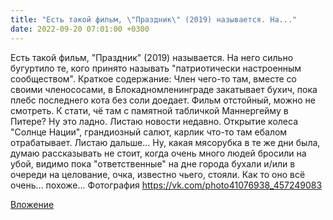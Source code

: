 ```yaml
---
title: "Есть такой фильм, \"Праздник\" (2019) называется. На..."
date: 2022-09-20 07:01:00 +0300
---
```


Есть такой фильм, "Праздник" (2019) называется. На него сильно бугуртило те, кого принято называть "патриотически настроенным сообществом".
Краткое содержание:
Член чего-то там, вместе со своими членососами, в Блокадномленинграде закатывает бухич, пока плебс последнего кота без соли доедает. Фильм отстойный, можно не смотреть. К стати, чё там с памятной табличкой Маннергейму в Питере?
Ну это ладно.
Листаю новости недавно.
Открытие колеса "Солнце Нации", грандиозный салют, карлик что-то там ебалом отрабатывает. Листаю дальше... Ну, какая мясорубка в те же дни была, думаю рассказывать не стоит, когда очень много людей бросили на убой, видимо пока "ответственные" на дне города бухали и/или в очереди на целование, очка, известно чьего, стояли.
Как то оно всё очень... похоже...
Фотография
https://vk.com/photo41076938_457249083

[Вложение](https://vk.com/photo41076938_457249083)
